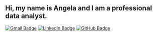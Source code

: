 ## Hi, my name is Angela and I am a professional data analyst. 
[![Gmail Badge](https://img.shields.io/badge/-angelabeibe6@gmail.com-c14438?style=flat&logo=Gmail&logoColor=white)](mailto:angelabeibe6@gmail.com)
[![LinkedIn Badge](https://img.shields.io/badge/-LinkedIn-blue?style=flat&logo=Linkedin&logoColor=white)](https://www.linkedin.com/in/angela-beibi-305274338/)
[![GitHub Badge](https://img.shields.io/badge/-GitHub-181717?style=flat&logo=github&logoColor=white)](https://github.com/angelaaa-b)

